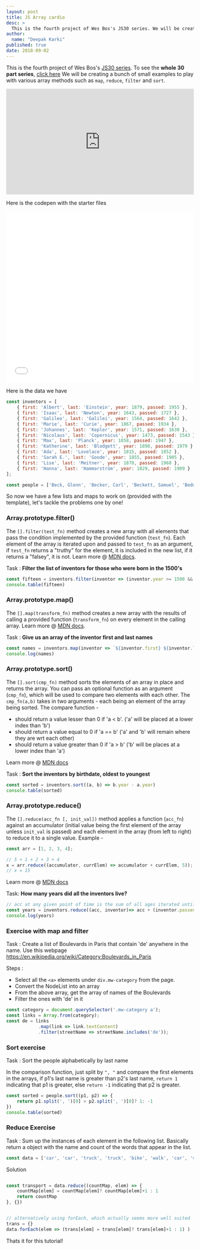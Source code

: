 ```yaml
---
layout: post
title: JS Array cardio
desc: >
  This is the fourth project of Wes Bos's JS30 series. We will be creating a bunch of small examples to play with various array methods such as `map`, `reduce`, `filter` and `sort`.
author:
  name: "Deepak Karki"
published: true
date: 2018-09-02
---
```



This is the fourth project of Wes Bos's [JS30 series](https://javascript30.com/friend/DISCOVERDEV). To see the **whole 30 part series**, [click here](../)
We will be creating a bunch of small examples to play with various array methods such as `map`, `reduce`, `filter` and `sort`.

<style>.embed-container { position: relative; padding-bottom: 56.25%; height: 0; overflow: hidden; max-width: 100%; } .embed-container iframe, .embed-container object, .embed-container embed { position: absolute; top: 0; left: 0; width: 100%; height: 100%; }</style><div class='embed-container'><iframe src='https://www.youtube.com/embed/HB1ZC7czKRs' frameborder='0' allowfullscreen></iframe></div>

Here is the codepen with the starter files

<iframe height='458' scrolling='no' title='JS30-04-Array-Cardio-a' src='//codepen.io/deepakkarki/embed/vreQPN/?height=458&theme-id=dark&default-tab=js,result&embed-version=2' frameborder='no' allowtransparency='true' allowfullscreen='true' style='width: 100%;'>See the Pen <a href='https://codepen.io/deepakkarki/pen/vreQPN/'>JS30-04-Array-Cardio-a</a> by Deepak Karki (<a href='https://codepen.io/deepakkarki'>@deepakkarki</a>) on <a href='https://codepen.io'>CodePen</a>.
</iframe>

Here is the data we have

```js
const inventors = [
    { first: 'Albert', last: 'Einstein', year: 1879, passed: 1955 },
    { first: 'Isaac', last: 'Newton', year: 1643, passed: 1727 },
    { first: 'Galileo', last: 'Galilei', year: 1564, passed: 1642 },
    { first: 'Marie', last: 'Curie', year: 1867, passed: 1934 },
    { first: 'Johannes', last: 'Kepler', year: 1571, passed: 1630 },
    { first: 'Nicolaus', last: 'Copernicus', year: 1473, passed: 1543 },
    { first: 'Max', last: 'Planck', year: 1858, passed: 1947 },
    { first: 'Katherine', last: 'Blodgett', year: 1898, passed: 1979 },
    { first: 'Ada', last: 'Lovelace', year: 1815, passed: 1852 },
    { first: 'Sarah E.', last: 'Goode', year: 1855, passed: 1905 },
    { first: 'Lise', last: 'Meitner', year: 1878, passed: 1968 },
    { first: 'Hanna', last: 'Hammarström', year: 1829, passed: 1909 }
];

const people = ['Beck, Glenn', 'Becker, Carl', 'Beckett, Samuel', 'Beddoes, Mick', 'Beecher, Henry', 'Beethoven, Ludwig', 'Begin, Menachem', 'Belloc, Hilaire', 'Bellow, Saul', 'Benchley, Robert', 'Benenson, Peter', 'Ben-Gurion, David', 'Benjamin, Walter', 'Benn, Tony', 'Bennington, Chester', 'Benson, Leana', 'Bent, Silas', 'Bentsen, Lloyd', 'Berger, Ric', 'Bergman, Ingmar', 'Berio, Luciano', 'Berle, Milton', 'Berlin, Irving', 'Berne, Eric', 'Bernhard, Sandra', 'Berra, Yogi', 'Berry, Halle', 'Berry, Wendell', 'Bethea, Erin', 'Bevan, Aneurin', 'Bevel, Ken', 'Biden, Joseph', 'Bierce, Ambrose', 'Biko, Steve', 'Billings, Josh', 'Biondo, Frank', 'Birrell, Augustine', 'Black, Elk', 'Blair, Robert', 'Blair, Tony', 'Blake, William'];
```

So now we have a few lists and maps to work on (provided with the template), let's tackle the problems one by one!


### Array.prototype.filter()

The `[].filter(test_fn)` method creates a new array with all elements that pass the condition implemented by the provided function (`test_fn`). Each element of the array is iterated upon and passed to `test_fn` as an argument, if `test_fn` returns a "truthy" for the element, it is included in the new list, if it returns a "falsey", it is not. Learn more @ [MDN docs](https://developer.mozilla.org/en-US/docs/Web/JavaScript/Reference/Global_Objects/Array/filter).

Task : **Filter the list of inventors for those who were born in the 1500's**

```js
const fifteen = inventors.filter(inventor => (inventor.year >= 1500 && inventor.year < 1600))
console.table(fifteen)
```


### Array.prototype.map()

The `[].map(transform_fn)` method creates a new array with the results of calling a provided function (`transform_fn`) on every element in the calling array.
Learn more @ [MDN docs](https://developer.mozilla.org/en-US/docs/Web/JavaScript/Reference/Global_Objects/Array/map).

Task : **Give us an array of the inventor first and last names**

```js
const names = inventors.map(inventor => `${inventor.first} ${inventor.last}`)
console.log(names)
```


### Array.prototype.sort()

The `[].sort(cmp_fn)` method sorts the elements of an array in place and returns the array. You can pass an optional function as an argument (`cmp_fn`), which will be used to compare two elements with each other. The `cmp_fn(a,b)` takes in two arguments - each being an element of the array being sorted.
The compare function -
* should return a value lesser than 0 if 'a < b'. ('a' will be placed at a lower index than 'b')
* should return a value equal to 0 if 'a == b'    ('a' and 'b' will remain where they are wrt each other)
* should return a value greater than 0 if 'a > b' ('b' will be places at a lower index than 'a')

Learn more @ [MDN docs](https://developer.mozilla.org/en-US/docs/Web/JavaScript/Reference/Global_Objects/Array/sort)

Task : **Sort the inventors by birthdate, oldest to youngest**

```js
const sorted = inventors.sort((a, b) => b.year - a.year)
console.table(sorted)
```


### Array.prototype.reduce()

The `[].reduce(acc_fn [, init_val])` method applies a function (`acc_fn`) against an accumulator (initial value being the first element of the array unless `init_val` is passed) and each element in the array (from left to right) to reduce it to a single value. Example -

```js
const arr = [1, 2, 3, 4];

// 5 + 1 + 2 + 3 + 4
x = arr.reduce((accumulator, currElem) => accumulator + currElem, 5));
// x = 15
```

Learn more @ [MDN docs](https://developer.mozilla.org/en-US/docs/Web/JavaScript/Reference/Global_Objects/Array/Reduce)

Task: **How many years did all the inventors live?**

```js
// acc at any given point of time is the sum of all ages iterated until then. initial value is 0
const years = inventors.reduce((acc, inventor)=> acc + (inventor.passed -inventor.year), 0)
console.log(years)
```


### Exercise with map and filter

Task : Create a list of Boulevards in Paris that contain 'de' anywhere in the name. Use this webpage https://en.wikipedia.org/wiki/Category:Boulevards_in_Paris

Steps :
* Select all the `<a>` elements under `div.mw-category` from the page.
* Convert the NodeList into an array
* From the above array, get the array of names of the Boulevards
* Filter the ones with 'de' in it

```js
const category = document.querySelector('.mw-category a');
const links = Array.from(category);
const de = links
            .map(link => link.textContent)
            .filter(streetName => streetName.includes('de'));
```


### Sort exercise

Task : Sort the people alphabetically by last name

In the comparison function, just split by `", "` and compare the first elements in the arrays, if p1's last name is greater than p2's last name, `return 1` indicating that p1 is greater, else `return -1` indicating that p2 is greater.

```js
const sorted = people.sort((p1, p2) => {
    return p1.split(', ')[0] > p2.split(', ')[0]? 1: -1
})
console.table(sorted)
```


### Reduce Exercise

Task : Sum up the instances of each element in the following list. Basically return a object with the name and count of the words that appear in the list.

```js
const data = ['car', 'car', 'truck', 'truck', 'bike', 'walk', 'car', 'van', 'bike', 'walk', 'car', 'van', 'car', 'truck', 'pogostick'];
```

Solution

```js

const transport = data.reduce((countMap, elem) => {
    countMap[elem] = countMap[elem]? countMap[elem]+1 : 1
    return countMap
}, {})


// alternatively using forEach, which actually seems more well suited
trans = {}
data.forEach(elem => (trans[elem] = trans[elem]? trans[elem]+1 : 1) )
```

Thats it for this tutorial!